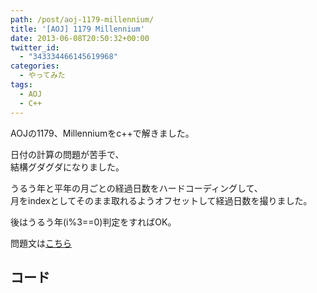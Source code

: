 ```yaml
---
path: /post/aoj-1179-millennium/
title: '[AOJ] 1179 Millennium'
date: 2013-06-08T20:50:32+00:00
twitter_id:
  - "343334466145619968"
categories:
  - やってみた
tags:
  - AOJ
  - C++
---
```

AOJの1179、Millenniumをc++で解きました。

日付の計算の問題が苦手で、  
結構グダグダになりました。

うるう年と平年の月ごとの経過日数をハードコーディングして、  
月をindexとしてそのまま取れるようオフセットして経過日数を撮りました。

後はうるう年(i%3==0)判定をすればOK。

問題文は[こちら](http://judge.u-aizu.ac.jp/onlinejudge/description.jsp?id=1179&lang=jp)

<!--more-->

コード
----------------------------------------

<script src="https://gist.github.com/Leko/5734926.js"></script>
